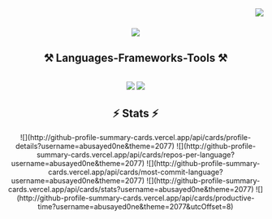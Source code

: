<img align="right" src="https://visitor-badge.laobi.icu/badge?page_id=salesp07.salesp07" />

<h1 align="center">
    <img src="https://readme-typing-svg.herokuapp.com/?font=Righteous&size=35&center=true&vCenter=true&width=500&height=70&duration=4000&lines=Hi+There!+👋;+I'm+Abu+Sayed!;" />
</h1>

<h2 align="center">⚒️ Languages-Frameworks-Tools ⚒️</h2>
<br/>
<div align="center">
    <img src="https://skillicons.dev/icons?i=react,bootstrap,mui,html,css,vscode,github,figma,tailwind,git,r" />
    <img src="https://skillicons.dev/icons?i=nodejs,python,javascript,typescript,express,firebase,mongodb,c,java,nextjs,mysql,flask" /><br>
</div>

<h2 align="center">⚡ Stats ⚡</h2>
<div align="center">
![](http://github-profile-summary-cards.vercel.app/api/cards/profile-details?username=abusayed0ne&theme=2077)
![](http://github-profile-summary-cards.vercel.app/api/cards/repos-per-language?username=abusayed0ne&theme=2077)
![](http://github-profile-summary-cards.vercel.app/api/cards/most-commit-language?username=abusayed0ne&theme=2077)
![](http://github-profile-summary-cards.vercel.app/api/cards/stats?username=abusayed0ne&theme=2077)
![](http://github-profile-summary-cards.vercel.app/api/cards/productive-time?username=abusayed0ne&theme=2077&utcOffset=8)
</div>

